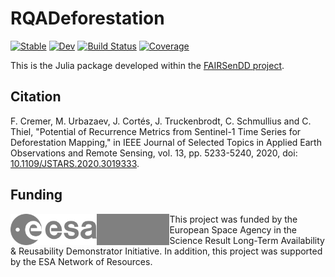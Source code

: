 # RQADeforestation

[![Stable](https://img.shields.io/badge/docs-stable-blue.svg)](https://danlooo.github.io/RQADeforestation.jl/stable/)
[![Dev](https://img.shields.io/badge/docs-dev-blue.svg)](https://danlooo.github.io/RQADeforestation.jl/dev/)
[![Build Status](https://github.com/danlooo/RQADeforestation.jl/actions/workflows/CI.yml/badge.svg?branch=main)](https://github.com/danlooo/RQADeforestation.jl/actions/workflows/CI.yml?query=branch%3Amain)
[![Coverage](https://codecov.io/gh/danlooo/RQADeforestation.jl/branch/main/graph/badge.svg)](https://codecov.io/gh/danlooo/RQADeforestation.jl)

This is the Julia package developed within the [FAIRSenDD project](https://github.com/EarthyScience/FAIRSenDD).

## Citation

F. Cremer, M. Urbazaev, J. Cortés, J. Truckenbrodt, C. Schmullius and C. Thiel, "Potential of Recurrence Metrics from Sentinel-1 Time Series for Deforestation Mapping," in IEEE Journal of Selected Topics in Applied Earth Observations and Remote Sensing, vol. 13, pp. 5233-5240, 2020, doi: [10.1109/JSTARS.2020.3019333](https://dx.doi.org/10.1109/JSTARS.2020.3019333).

## Funding

<img src="https://raw.githubusercontent.com/EarthyScience/FAIRSenDD/refs/heads/main/assets/ESA_logo.svg" align="left" height="50px"/>
<img src="https://raw.githubusercontent.com/EarthyScience/FAIRSenDD/refs/heads/main/assets/ESA_NoR_logo.svg" align="left" height="50px" style="filter: contrast(0);"/>

This project was funded by the European Space Agency in the Science Result Long-Term Availability & Reusability Demonstrator Initiative.
In addition, this project was supported by the ESA Network of Resources.
